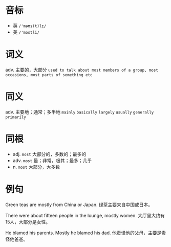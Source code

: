 # 音标

- 英 `/'məʊs(t)lɪ/`
- 美 `/'mostli/`

# 词义

adv. 主要的，大部分
`used to talk about most members of a group, most occasions, most parts of something etc`

# 同义

adv. 主要地；通常；多半地
`mainly` `basically` `largely` `usually` `generally` `primarily`

# 同根

- adj. `most` 大部分的，多数的；最多的
- adv. `most` 最；非常，极其；最多；几乎
- n. `most` 大部分，大多数

# 例句

Green teas are mostly from China or Japan.
绿茶主要来自中国或日本。

There were about fifteen people in the lounge, mostly women.
大厅里大约有15人，大部分是女性。

He blamed his parents. Mostly he blamed his dad.
他责怪他的父母，主要是责怪他爸爸。


